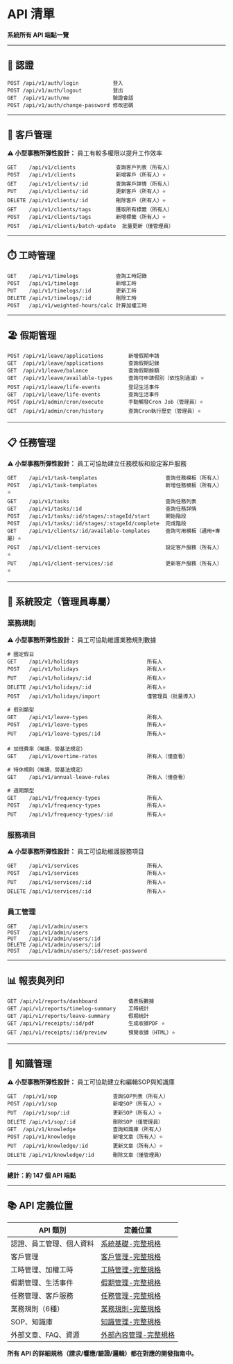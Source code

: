 # API 清單

**系統所有 API 端點一覽**

---

## 🔐 認證
```
POST /api/v1/auth/login           登入
POST /api/v1/auth/logout          登出
GET  /api/v1/auth/me              驗證會話
POST /api/v1/auth/change-password 修改密碼
```

---

## 🏢 客戶管理

**⚠️ 小型事務所彈性設計：** 員工有較多權限以提升工作效率

```
GET    /api/v1/clients             查詢客戶列表（所有人）
POST   /api/v1/clients             新增客戶（所有人）⭐
GET    /api/v1/clients/:id         查詢客戶詳情（所有人）
PUT    /api/v1/clients/:id         更新客戶（所有人）⭐
DELETE /api/v1/clients/:id         刪除客戶（所有人）⭐
GET    /api/v1/clients/tags        獲取所有標籤（所有人）
POST   /api/v1/clients/tags        新增標籤（所有人）⭐
POST   /api/v1/clients/batch-update  批量更新（僅管理員）
```

---

## ⏱️ 工時管理
```
GET    /api/v1/timelogs            查詢工時記錄
POST   /api/v1/timelogs            新增工時
PUT    /api/v1/timelogs/:id        更新工時
DELETE /api/v1/timelogs/:id        刪除工時
POST   /api/v1/weighted-hours/calc 計算加權工時
```

---

## 🏖️ 假期管理
```
POST /api/v1/leave/applications        新增假期申請
GET  /api/v1/leave/applications        查詢假期記錄
GET  /api/v1/leave/balance             查詢假期餘額
GET  /api/v1/leave/available-types     查詢可申請假別（依性別過濾）⭐
POST /api/v1/leave/life-events         登記生活事件
GET  /api/v1/leave/life-events         查詢生活事件
POST /api/v1/admin/cron/execute        手動觸發Cron Job（管理員）⭐
GET  /api/v1/admin/cron/history        查詢Cron執行歷史（管理員）⭐
```

---

## 📋 任務管理

**⚠️ 小型事務所彈性設計：** 員工可協助建立任務模板和設定客戶服務

```
GET    /api/v1/task-templates                      查詢任務模板（所有人）
POST   /api/v1/task-templates                      新增任務模板（所有人）⭐
GET    /api/v1/tasks                               查詢任務列表
GET    /api/v1/tasks/:id                           查詢任務詳情
POST   /api/v1/tasks/:id/stages/:stageId/start     開始階段
POST   /api/v1/tasks/:id/stages/:stageId/complete  完成階段
GET    /api/v1/clients/:id/available-templates     查詢可用模板（通用+專屬）⭐
POST   /api/v1/client-services                     設定客戶服務（所有人）⭐
PUT    /api/v1/client-services/:id                 更新客戶服務（所有人）⭐
```

---

## 🔧 系統設定（管理員專屬）

### 業務規則

**⚠️ 小型事務所彈性設計：** 員工可協助維護業務規則數據

```
# 國定假日
GET    /api/v1/holidays                      所有人
POST   /api/v1/holidays                      所有人⭐
PUT    /api/v1/holidays/:id                  所有人⭐
DELETE /api/v1/holidays/:id                  所有人⭐
POST   /api/v1/holidays/import               僅管理員（批量導入）

# 假別類型
GET    /api/v1/leave-types                   所有人
POST   /api/v1/leave-types                   所有人⭐
PUT    /api/v1/leave-types/:id               所有人⭐

# 加班費率（唯讀，勞基法規定）
GET    /api/v1/overtime-rates                所有人（僅查看）

# 特休規則（唯讀，勞基法規定）
GET    /api/v1/annual-leave-rules            所有人（僅查看）

# 週期類型
GET    /api/v1/frequency-types               所有人
POST   /api/v1/frequency-types               所有人⭐
PUT    /api/v1/frequency-types/:id           所有人⭐
```

### 服務項目

**⚠️ 小型事務所彈性設計：** 員工可協助維護服務項目

```
GET    /api/v1/services                      所有人
POST   /api/v1/services                      所有人⭐
PUT    /api/v1/services/:id                  所有人⭐
DELETE /api/v1/services/:id                  所有人⭐
```

### 員工管理
```
GET    /api/v1/admin/users
POST   /api/v1/admin/users
PUT    /api/v1/admin/users/:id
DELETE /api/v1/admin/users/:id
POST   /api/v1/admin/users/:id/reset-password
```

---

## 📊 報表與列印
```
GET /api/v1/reports/dashboard          儀表板數據
GET /api/v1/reports/timelog-summary    工時統計
GET /api/v1/reports/leave-summary      假期統計
GET /api/v1/receipts/:id/pdf           生成收據PDF ⭐
GET /api/v1/receipts/:id/preview       預覽收據（HTML）⭐
```

---

## 📖 知識管理

**⚠️ 小型事務所彈性設計：** 員工可協助建立和編輯SOP與知識庫

```
GET  /api/v1/sop                  查詢SOP列表（所有人）
POST /api/v1/sop                  新增SOP（所有人）⭐
PUT  /api/v1/sop/:id              更新SOP（所有人）⭐
DELETE /api/v1/sop/:id            刪除SOP（僅管理員）
GET  /api/v1/knowledge            查詢知識庫（所有人）
POST /api/v1/knowledge            新增文章（所有人）⭐
PUT  /api/v1/knowledge/:id        更新文章（所有人）⭐
DELETE /api/v1/knowledge/:id      刪除文章（僅管理員）
```

---

**總計：約 147 個 API 端點**

---

## 📚 API 定義位置

| API 類別 | 定義位置 |
|---------|---------|
| 認證、員工管理、個人資料 | [系統基礎-完整規格](../開發指南/系統基礎-完整規格.md) |
| 客戶管理 | [客戶管理-完整規格](../開發指南/客戶管理-完整規格.md) |
| 工時管理、加權工時 | [工時管理-完整規格](../開發指南/工時管理-完整規格.md) |
| 假期管理、生活事件 | [假期管理-完整規格](../開發指南/假期管理-完整規格.md) |
| 任務管理、客戶服務 | [任務管理-完整規格](../開發指南/任務管理-完整規格.md) |
| 業務規則（6種）| [業務規則-完整規格](../開發指南/業務規則-完整規格.md) |
| SOP、知識庫 | [知識管理-完整規格](../開發指南/知識管理-完整規格.md) |
| 外部文章、FAQ、資源 | [外部內容管理-完整規格](../開發指南/外部內容管理-完整規格.md) |

**所有 API 的詳細規格（請求/響應/驗證/邏輯）都在對應的開發指南中。**

